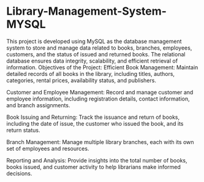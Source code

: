# Library-Management-System-MYSQL
This project is developed using MySQL as the database management system to store and manage data related to books, branches, employees, customers, and the status of issued and returned books. The relational database ensures data integrity, scalability, and efficient retrieval of information.
Objectives of the Project:
Efficient Book Management: Maintain detailed records of all books in the library, including titles, authors, categories, rental prices, availability status, and publishers.

Customer and Employee Management: Record and manage customer and employee information, including registration details, contact information, and branch assignments.

Book Issuing and Returning: Track the issuance and return of books, including the date of issue, the customer who issued the book, and its return status.

Branch Management: Manage multiple library branches, each with its own set of employees and resources.

Reporting and Analysis: Provide insights into the total number of books, books issued, and customer activity to help librarians make informed decisions.
